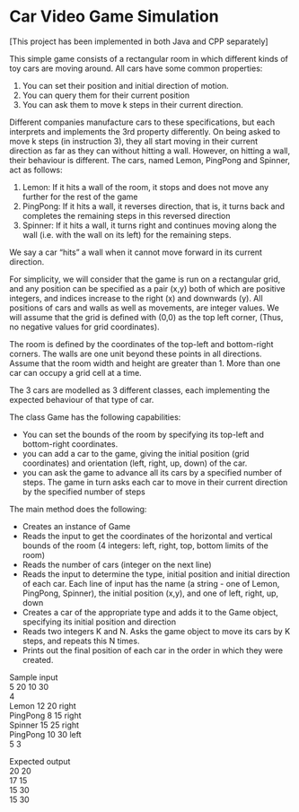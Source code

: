 # Car Video Game Simulation

[This project has been implemented in both Java and CPP separately]

This simple game consists of a rectangular room in which different kinds of toy cars are moving
around. All cars have some common properties:

1. You can set their position and initial direction of motion.
2. You can query them for their current position
3. You can ask them to move k steps in their current direction.

Different companies manufacture cars to these specifications, but each interprets and
implements the 3rd property differently. On being asked to move k steps (in instruction 3), they
all start moving in their current direction as far as they can without hitting a wall. However, on
hitting a wall, their behaviour is different. The cars, named Lemon, PingPong and Spinner, act
as follows:

1. Lemon: If it hits a wall of the room, it stops and does not move any further for the rest of
the game
2. PingPong: If it hits a wall, it reverses direction, that is, it turns back and completes the
remaining steps in this reversed direction
3. Spinner: If it hits a wall, it turns right and continues moving along the wall (i.e. with the
wall on its left) for the remaining steps.

We say a car “hits” a wall when it cannot move forward in its current direction.

For simplicity, we will consider that the game is run on a rectangular grid, and any position can
be specified as a pair (x,y) both of which are positive integers, and indices increase to the right
(x) and downwards (y). All positions of cars and walls as well as movements, are integer values.
We will assume that the grid is defined with (0,0) as the top left corner, (Thus, no negative
values for grid coordinates).

The room is defined by the coordinates of the top-left and bottom-right corners. The walls are
one unit beyond these points in all directions. Assume that the room width and height are
greater than 1. More than one car can occupy a grid cell at a time.

The 3 cars are modelled as 3 different classes, each implementing the expected behaviour of
that type of car.

The class Game has the following capabilities:
- You can set the bounds of the room by specifying its top-left and bottom-right
coordinates.
- you can add a car to the game, giving the initial position (grid coordinates) and
orientation (left, right, up, down) of the car.
- you can ask the game to advance all its cars by a specified number of steps. The game
in turn asks each car to move in their current direction by the specified number of steps

The main method does the following:
- Creates an instance of Game
- Reads the input to get the coordinates of the horizontal and vertical bounds of the room
(4 integers: left, right, top, bottom limits of the room)
- Reads the number of cars (integer on the next line)
- Reads the input to determine the type, initial position and initial direction of each car.
Each line of input has the name (a string - one of Lemon, PingPong, Spinner), the initial
position (x,y), and one of left, right, up, down
- Creates a car of the appropriate type and adds it to the Game object, specifying its initial
position and direction
- Reads two integers K and N. Asks the game object to move its cars by K steps, and
repeats this N times.
- Prints out the final position of each car in the order in which they were created. 


Sample input  
5 20 10 30  
4  
Lemon 12 20 right  
PingPong 8 15 right  
Spinner 15 25 right  
PingPong 10 30 left  
5 3  
   
Expected output  
20 20  
17 15  
15 30    
15 30  
